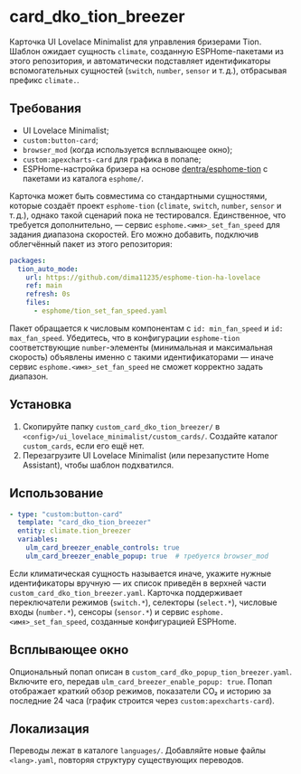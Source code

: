 # card_dko_tion_breezer

Карточка UI Lovelace Minimalist для управления бризерами Tion. Шаблон ожидает сущность `climate`, созданную ESPHome-пакетами из этого репозитория, и автоматически подставляет идентификаторы вспомогательных сущностей (`switch`, `number`, `sensor` и т. д.), отбрасывая префикс `climate.`.

## Требования
- UI Lovelace Minimalist;
- `custom:button-card`;
- `browser_mod` (когда используется всплывающее окно);
- `custom:apexcharts-card` для графика в попапе;
- ESPHome-настройка бризера на основе [dentra/esphome-tion](https://github.com/dentra/esphome-tion) с пакетами из каталога `esphome/`.

Карточка может быть совместима со стандартными сущностями, которые создаёт проект `esphome-tion` (`climate`, `switch`, `number`, `sensor` и т. д.), однако такой сценарий пока не тестировался. Единственное, что требуется дополнительно, — сервис `esphome.<имя>_set_fan_speed` для задания диапазона скоростей. Его можно добавить, подключив облегчённый пакет из этого репозитория:

```yaml
packages:
  tion_auto_mode:
    url: https://github.com/dima11235/esphome-tion-ha-lovelace
    ref: main
    refresh: 0s
    files:
      - esphome/tion_set_fan_speed.yaml
```

Пакет обращается к числовым компонентам с `id: min_fan_speed` и `id: max_fan_speed`. Убедитесь, что в конфигурации `esphome-tion` соответствующие `number`-элементы (минимальная и максимальная скорость) объявлены именно с такими идентификаторами — иначе сервис `esphome.<имя>_set_fan_speed` не сможет корректно задать диапазон.

## Установка
1. Скопируйте папку `custom_card_dko_tion_breezer/` в `<config>/ui_lovelace_minimalist/custom_cards/`. Создайте каталог `custom_cards`, если его ещё нет.
2. Перезагрузите UI Lovelace Minimalist (или перезапустите Home Assistant), чтобы шаблон подхватился.

## Использование
```yaml
- type: "custom:button-card"
  template: "card_dko_tion_breezer"
  entity: climate.tion_breezer
  variables:
    ulm_card_breezer_enable_controls: true
    ulm_card_breezer_enable_popup: true  # требуется browser_mod
```

Если климатическая сущность называется иначе, укажите нужные идентификаторы вручную — их список приведён в верхней части `custom_card_dko_tion_breezer.yaml`. Карточка поддерживает переключатели режимов (`switch.*`), селекторы (`select.*`), числовые входы (`number.*`), сенсоры (`sensor.*`) и сервис `esphome.<имя>_set_fan_speed`, созданные конфигурацией ESPHome.

## Всплывающее окно
Опциональный попап описан в `custom_card_dko_popup_tion_breezer.yaml`. Включите его, передав `ulm_card_breezer_enable_popup: true`. Попап отображает краткий обзор режимов, показатели CO₂ и историю за последние 24 часа (график строится через `custom:apexcharts-card`).

## Локализация
Переводы лежат в каталоге `languages/`. Добавляйте новые файлы `<lang>.yaml`, повторяя структуру существующих переводов.
